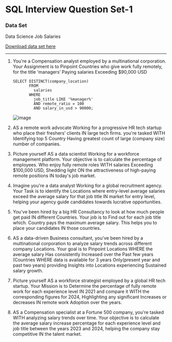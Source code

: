 # SQL Interview Question Set-1
### Data Set
Data Science Job Salaries

[Download data set here](https://www.kaggle.com/datasets/ruchi798/data-science-job-salaries)

---

1. You're a Compensation analyst employed by a multinational corporation. Your Assignment is to Pinpoint Countries who give work fully remotely, for the title 'managers’ Paying salaries Exceeding $90,000 USD
   ```
   SELECT DISTINCT(company_location)
          FROM
            salaries
          WHERE
            job_title LIKE '%manager%'
            AND remote_ratio = 100
            AND salary_in_usd > 90000;
   ```

    ![image](https://github.com/imsanjit/sql-interview-question-set1/assets/40655088/a40f2949-e60a-40cf-a054-1f3843955c74)


3. AS a remote work advocate Working for a progressive HR tech startup who place their freshers’ clients IN large tech firms. you're tasked WITH Identifying top 5 Country Having greatest count of large (company size) number of companies.
4. Picture yourself AS a data scientist Working for a workforce management platform. Your objective is to calculate the percentage of employees. Who enjoy fully remote roles WITH salaries Exceeding $100,000 USD, Shedding light ON the attractiveness of high-paying remote positions IN today's job market.
5. Imagine you're a data analyst Working for a global recruitment agency. Your Task is to identify the Locations where entry-level average salaries exceed the average salary for that job title IN market for entry level, helping your agency guide candidates towards lucrative opportunities.
6. You've been hired by a big HR Consultancy to look at how much people get paid IN different Countries. Your job is to Find out for each job title which. Country pays the maximum average salary. This helps you to place your candidates IN those countries.
7. AS a data-driven Business consultant, you've been hired by a multinational corporation to analyze salary trends across different company Locations. Your goal is to Pinpoint Locations WHERE the average salary Has consistently Increased over the Past few years (Countries WHERE data is available for 3 years Only(present year and past two years) providing Insights into Locations experiencing Sustained salary growth.
8.  Picture yourself AS a workforce strategist employed by a global HR tech startup. Your Mission is to Determine the percentage of fully remote work for each experience level IN 2021 and compare it WITH the corresponding figures for 2024, Highlighting any significant Increases or decreases IN remote work Adoption over the years.
9.  AS a Compensation specialist at a Fortune 500 company, you're tasked WITH analyzing salary trends over time. Your objective is to calculate the average salary increase percentage for each experience level and job title between the years 2023 and 2024, helping the company stay competitive IN the talent market.

